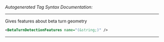 <!-- THIS IS AN AUTOGENERATED FILE: Don't edit it directly, instead change the schema definition in the code itself. -->

_Autogenerated Tag Syntax Documentation:_

---
Gives features about beta turn geometry

```xml
<BetaTurnDetectionFeatures name="(&string;)" />
```



---
